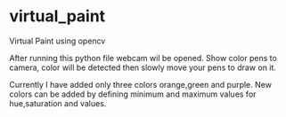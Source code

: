 # virtual_paint
Virtual Paint using opencv

After running this python file webcam wil be opened.
Show color pens to camera, color will be detected then slowly move your pens to draw on it.

Currently I have added only three colors orange,green and purple.
New colors can be added by defining minimum and maximum values for hue,saturation and values.
